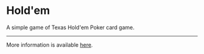# Hold'em

A simple game of Texas Hold'em Poker card game.

---

More information is available [here](https://holdem.kobalt.dev).